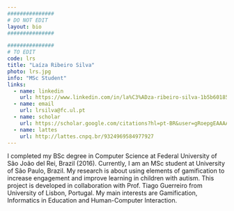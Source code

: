 ```yaml
---
###############
# DO NOT EDIT
layout: bio
###############

###############
# TO EDIT
code: lrs
title: "Laíza Ribeiro Silva"
photo: lrs.jpg
info: "MSc Student"
links:
  - name: linkedin
    url: https://www.linkedin.com/in/la%C3%ADza-ribeiro-silva-1b5b60185/
  - name: email
    url: lrsilva@fc.ul.pt
  - name: scholar
    url: https://scholar.google.com/citations?hl=pt-BR&user=gRoepgEAAAAJ
  - name: lattes
    url: http://lattes.cnpq.br/9324969584977927
---
```


I completed my BSc degree in Computer Science at Federal University of São João del Rei, Brazil (2016). Currently, I am an MSc student at University of São Paulo, Brazil. My research is about using elements of gamification to increase engagement and improve learning in children with autism. This project is developed in collaboration with Prof. Tiago Guerreiro from University of Lisbon, Portugal. My main interests are Gamification, Informatics in Education and Human-Computer Interaction.